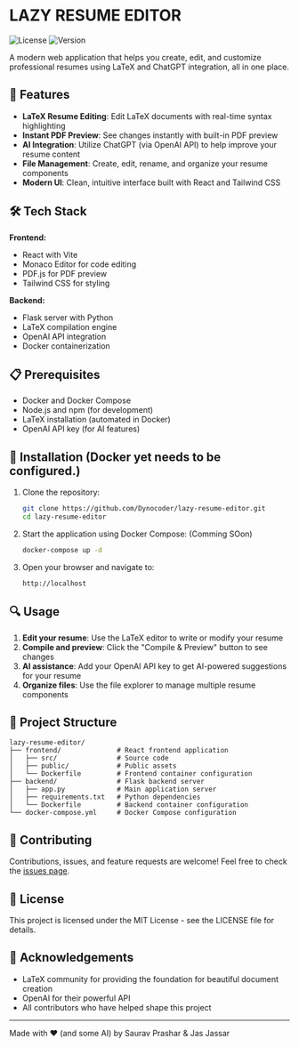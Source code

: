 # LAZY RESUME EDITOR

![License](https://img.shields.io/badge/license-MIT-blue)
![Version](https://img.shields.io/badge/version-1.0.0-green)

A modern web application that helps you create, edit, and customize professional resumes using LaTeX and ChatGPT integration, all in one place.

## 🚀 Features

- **LaTeX Resume Editing**: Edit LaTeX documents with real-time syntax highlighting
- **Instant PDF Preview**: See changes instantly with built-in PDF preview
- **AI Integration**: Utilize ChatGPT (via OpenAI API) to help improve your resume content
- **File Management**: Create, edit, rename, and organize your resume components
- **Modern UI**: Clean, intuitive interface built with React and Tailwind CSS

## 🛠️ Tech Stack

**Frontend:**
- React with Vite
- Monaco Editor for code editing
- PDF.js for PDF preview
- Tailwind CSS for styling

**Backend:**
- Flask server with Python
- LaTeX compilation engine
- OpenAI API integration
- Docker containerization

## 📋 Prerequisites

- Docker and Docker Compose
- Node.js and npm (for development)
- LaTeX installation (automated in Docker)
- OpenAI API key (for AI features)

## 🔧 Installation (Docker yet needs to be configured.)

1. Clone the repository:
   ```bash
   git clone https://github.com/Dynocoder/lazy-resume-editor.git
   cd lazy-resume-editor
   ```

2. Start the application using Docker Compose: (Comming SOon)
   ```bash
   docker-compose up -d 
   ```

3. Open your browser and navigate to:
   ```
   http://localhost
   ```

## 🔍 Usage

1. **Edit your resume**: Use the LaTeX editor to write or modify your resume
2. **Compile and preview**: Click the "Compile & Preview" button to see changes
3. **AI assistance**: Add your OpenAI API key to get AI-powered suggestions for your resume
4. **Organize files**: Use the file explorer to manage multiple resume components

## 🧩 Project Structure

```
lazy-resume-editor/
├── frontend/              # React frontend application
│   ├── src/               # Source code
│   ├── public/            # Public assets
│   └── Dockerfile         # Frontend container configuration
├── backend/               # Flask backend server
│   ├── app.py             # Main application server
│   ├── requirements.txt   # Python dependencies
│   └── Dockerfile         # Backend container configuration
└── docker-compose.yml     # Docker Compose configuration
```

## 🤝 Contributing

Contributions, issues, and feature requests are welcome! Feel free to check the [issues page](https://github.com/Dynocoder/lazy-resume-editor/issues).

## 📄 License

This project is licensed under the MIT License - see the LICENSE file for details.

## 🙏 Acknowledgements

- LaTeX community for providing the foundation for beautiful document creation
- OpenAI for their powerful API
- All contributors who have helped shape this project

---

Made with ❤️ (and some AI) by Saurav Prashar & Jas Jassar
